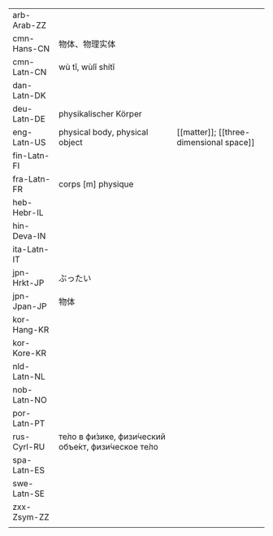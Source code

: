 | | | |
|-|-|-|
| arb-Arab-ZZ |  |  |
| cmn-Hans-CN | 物体、物理实体 |  |
| cmn-Latn-CN | wù tǐ, wùlǐ shítǐ |  |
| dan-Latn-DK |  |  |
| deu-Latn-DE | physikalischer Körper |  |
| eng-Latn-US | physical body, physical object | [[matter]]; [[three-dimensional space]] |
| fin-Latn-FI |  |  |
| fra-Latn-FR | corps [m] physique |  |
| heb-Hebr-IL |  |  |
| hin-Deva-IN |  |  |
| ita-Latn-IT |  |  |
| jpn-Hrkt-JP | ぶったい |  |
| jpn-Jpan-JP | 物体 |  |
| kor-Hang-KR |  |  |
| kor-Kore-KR |  |  |
| nld-Latn-NL |  |  |
| nob-Latn-NO |  |  |
| por-Latn-PT |  |  |
| rus-Cyrl-RU | те́ло в фи́зике, физи́ческий объе́кт, физи́ческое те́ло |  |
| spa-Latn-ES |  |  |
| swe-Latn-SE |  |  |
| zxx-Zsym-ZZ |  |  |
|  |  |  |
